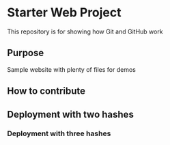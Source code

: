 # Starter Web Project

This repository is for showing how Git and GitHub work

## Purpose

Sample website with plenty of files for demos

## How to contribute

## Deployment with two hashes
### Deployment with three hashes